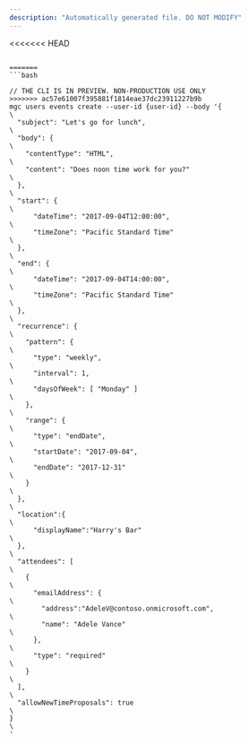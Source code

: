 ```yaml
---
description: "Automatically generated file. DO NOT MODIFY"
---
```


<<<<<<< HEAD
```cli

=======
```bash

// THE CLI IS IN PREVIEW. NON-PRODUCTION USE ONLY
>>>>>>> ac57e61007f395881f1814eae37dc23911227b9b
mgc users events create --user-id {user-id} --body '{\
  "subject": "Let's go for lunch",\
  "body": {\
    "contentType": "HTML",\
    "content": "Does noon time work for you?"\
  },\
  "start": {\
      "dateTime": "2017-09-04T12:00:00",\
      "timeZone": "Pacific Standard Time"\
  },\
  "end": {\
      "dateTime": "2017-09-04T14:00:00",\
      "timeZone": "Pacific Standard Time"\
  },\
  "recurrence": {\
    "pattern": {\
      "type": "weekly",\
      "interval": 1,\
      "daysOfWeek": [ "Monday" ]\
    },\
    "range": {\
      "type": "endDate",\
      "startDate": "2017-09-04",\
      "endDate": "2017-12-31"\
    }\
  },\
  "location":{\
      "displayName":"Harry's Bar"\
  },\
  "attendees": [\
    {\
      "emailAddress": {\
        "address":"AdeleV@contoso.onmicrosoft.com",\
        "name": "Adele Vance"\
      },\
      "type": "required"\
    }\
  ],\
  "allowNewTimeProposals": true\
}\
'

```